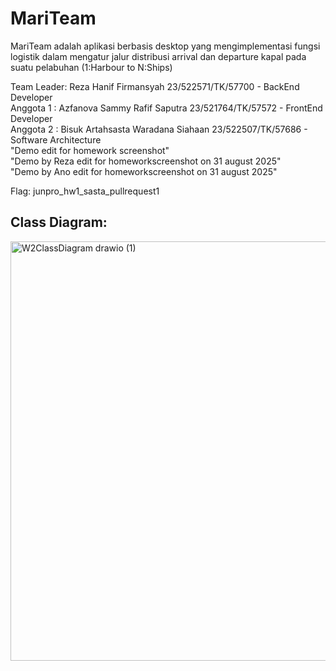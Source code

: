 # MariTeam
MariTeam adalah aplikasi berbasis desktop yang mengimplementasi fungsi logistik dalam mengatur jalur distribusi arrival dan departure kapal pada suatu pelabuhan (1:Harbour to N:Ships) &nbsp;

Team Leader:   Reza Hanif Firmansyah              23/522571/TK/57700  -  BackEnd Developer  
Anggota 1  :   Azfanova Sammy Rafif Saputra       23/521764/TK/57572  -  FrontEnd Developer  
Anggota 2  :   Bisuk Artahsasta Waradana Siahaan  23/522507/TK/57686  -  Software Architecture  
"Demo edit for homework screenshot"  
"Demo by Reza edit for homeworkscreenshot on 31 august 2025"  
"Demo by Ano edit for homeworkscreenshot on 31 august 2025"  
  
Flag: junpro_hw1_sasta_pullrequest1

## Class Diagram:
<img width="1192" height="671" alt="W2ClassDiagram drawio (1)" src="https://github.com/user-attachments/assets/fd2a8507-df5b-44d1-a3cc-a917bb2346af" />
